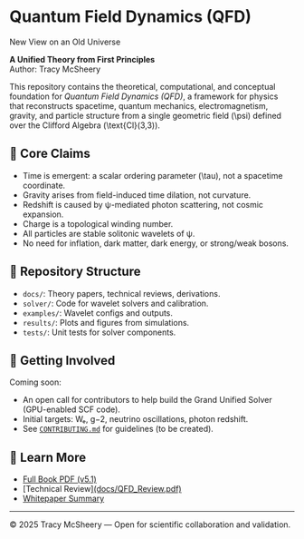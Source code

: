 # Quantum Field Dynamics (QFD)
New View on an Old Universe

**A Unified Theory from First Principles**  
Author: Tracy McSheery

This repository contains the theoretical, computational, and conceptual foundation for *Quantum Field Dynamics (QFD)*, a framework for physics that reconstructs spacetime, quantum mechanics, electromagnetism, gravity, and particle structure from a single geometric field \(\psi\) defined over the Clifford Algebra \(\text{Cl}(3,3)\).

## 🌌 Core Claims

- Time is emergent: a scalar ordering parameter \(\tau\), not a spacetime coordinate.
- Gravity arises from field-induced time dilation, not curvature.
- Redshift is caused by ψ-mediated photon scattering, not cosmic expansion.
- Charge is a topological winding number.
- All particles are stable solitonic wavelets of ψ.
- No need for inflation, dark matter, dark energy, or strong/weak bosons.

## 📂 Repository Structure

- `docs/`: Theory papers, technical reviews, derivations.
- `solver/`: Code for wavelet solvers and calibration.
- `examples/`: Wavelet configs and outputs.
- `results/`: Plots and figures from simulations.
- `tests/`: Unit tests for solver components.

## 🚀 Getting Involved

Coming soon:  
- An open call for contributors to help build the Grand Unified Solver (GPU-enabled SCF code).
- Initial targets: Wₑ, g−2, neutrino oscillations, photon redshift.
- See [`CONTRIBUTING.md`](CONTRIBUTING.md) for guidelines (to be created).


## 📖 Learn More

- [Full Book PDF (v5.1)](https://github.com/tracyphasespace/Quantum-Field-Dynamics/blob/main/5.1%20QFD%20Book.pdf)
- [Technical Review][(docs/QFD_Review.pdf)](https://github.com/tracyphasespace/Quantum-Field-Dynamics/blob/main/QFD_Technical_Review_GitHub.md)
- [Whitepaper Summary](docs/QFD_Whitepaper.pdf)


---

© 2025 Tracy McSheery — Open for scientific collaboration and validation.
